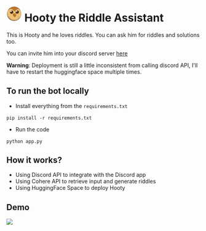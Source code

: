 # <img src="img/Hooty_Face.jpeg" width="40px" alt="SFU Surge logo" /> Hooty the Riddle Assistant

This is Hooty and he loves riddles. You can ask him for riddles and solutions too.

You can invite him into your discord server [here](https://discord.com/oauth2/authorize?client_id=1237198809700761640)

**Warning**: Deployment is still a little inconsistent from calling discord API, I'll have to restart the huggingface space multiple times.

## To run the bot locally

- Install everything from the `requirements.txt`

```
pip install -r requirements.txt
```

- Run the code
```
python app.py
```

## How it works?

- Using Discord API to integrate with the Discord app
- Using Cohere API to retrieve input and generate riddles
- Using HuggingFace Space to deploy Hooty

## Demo

![](img/Hooty-discord-demo.gif)
